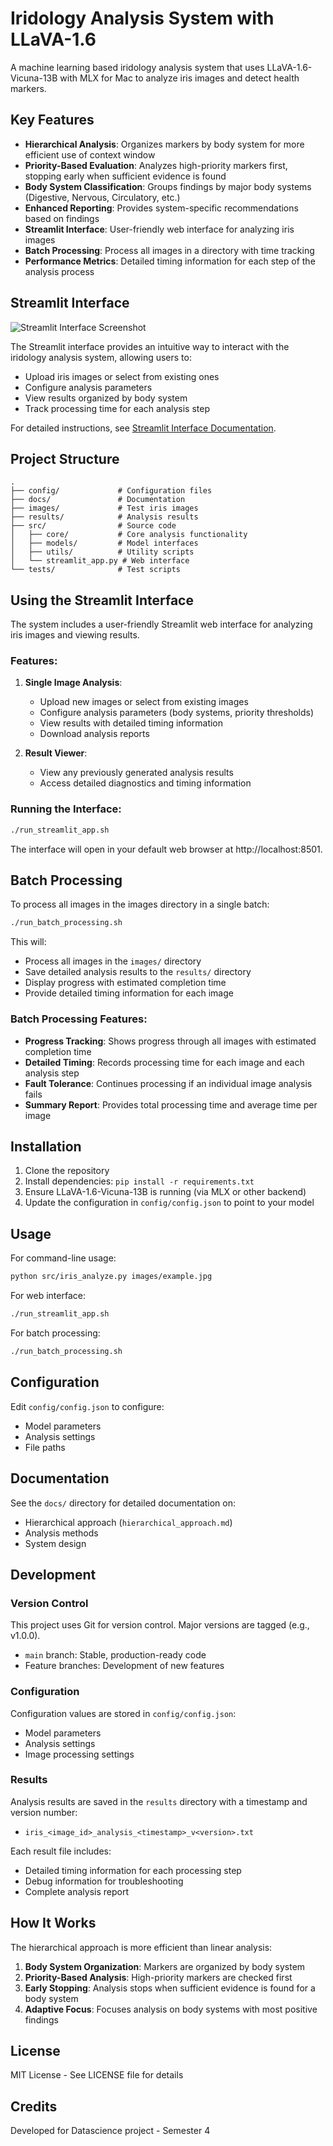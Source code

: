 # Iridology Analysis System with LLaVA-1.6

A machine learning based iridology analysis system that uses LLaVA-1.6-Vicuna-13B with MLX for Mac to analyze iris images and detect health markers.

## Key Features

- **Hierarchical Analysis**: Organizes markers by body system for more efficient use of context window
- **Priority-Based Evaluation**: Analyzes high-priority markers first, stopping early when sufficient evidence is found
- **Body System Classification**: Groups findings by major body systems (Digestive, Nervous, Circulatory, etc.)
- **Enhanced Reporting**: Provides system-specific recommendations based on findings
- **Streamlit Interface**: User-friendly web interface for analyzing iris images
- **Batch Processing**: Process all images in a directory with time tracking
- **Performance Metrics**: Detailed timing information for each step of the analysis process

## Streamlit Interface

![Streamlit Interface Screenshot](docs/images/streamlit_interface.png)

The Streamlit interface provides an intuitive way to interact with the iridology analysis system, allowing users to:

- Upload iris images or select from existing ones
- Configure analysis parameters
- View results organized by body system
- Track processing time for each analysis step

For detailed instructions, see [Streamlit Interface Documentation](docs/streamlit_interface.md).

## Project Structure

```
.
├── config/             # Configuration files
├── docs/               # Documentation
├── images/             # Test iris images
├── results/            # Analysis results
├── src/                # Source code
│   ├── core/           # Core analysis functionality
│   ├── models/         # Model interfaces
│   ├── utils/          # Utility scripts
│   └── streamlit_app.py # Web interface
└── tests/              # Test scripts
```

## Using the Streamlit Interface

The system includes a user-friendly Streamlit web interface for analyzing iris images and viewing results.

### Features:

1. **Single Image Analysis**:
   - Upload new images or select from existing images
   - Configure analysis parameters (body systems, priority thresholds)
   - View results with detailed timing information
   - Download analysis reports

2. **Result Viewer**:
   - View any previously generated analysis results
   - Access detailed diagnostics and timing information

### Running the Interface:

```bash
./run_streamlit_app.sh
```

The interface will open in your default web browser at http://localhost:8501.

## Batch Processing

To process all images in the images directory in a single batch:

```bash
./run_batch_processing.sh
```

This will:
- Process all images in the `images/` directory
- Save detailed analysis results to the `results/` directory
- Display progress with estimated completion time
- Provide detailed timing information for each image

### Batch Processing Features:

- **Progress Tracking**: Shows progress through all images with estimated completion time
- **Detailed Timing**: Records processing time for each image and each analysis step
- **Fault Tolerance**: Continues processing if an individual image analysis fails
- **Summary Report**: Provides total processing time and average time per image

## Installation

1. Clone the repository
2. Install dependencies: `pip install -r requirements.txt`
3. Ensure LLaVA-1.6-Vicuna-13B is running (via MLX or other backend)
4. Update the configuration in `config/config.json` to point to your model

## Usage

For command-line usage:

```bash
python src/iris_analyze.py images/example.jpg
```

For web interface:

```bash
./run_streamlit_app.sh
```

For batch processing:

```bash
./run_batch_processing.sh
```

## Configuration

Edit `config/config.json` to configure:
- Model parameters
- Analysis settings
- File paths

## Documentation

See the `docs/` directory for detailed documentation on:
- Hierarchical approach (`hierarchical_approach.md`)
- Analysis methods
- System design

## Development

### Version Control

This project uses Git for version control. Major versions are tagged (e.g., v1.0.0).

- `main` branch: Stable, production-ready code
- Feature branches: Development of new features

### Configuration

Configuration values are stored in `config/config.json`:

- Model parameters
- Analysis settings
- Image processing settings

### Results

Analysis results are saved in the `results` directory with a timestamp and version number:
- `iris_<image_id>_analysis_<timestamp>_v<version>.txt`

Each result file includes:
- Detailed timing information for each processing step
- Debug information for troubleshooting
- Complete analysis report

## How It Works

The hierarchical approach is more efficient than linear analysis:

1. **Body System Organization**: Markers are organized by body system
2. **Priority-Based Analysis**: High-priority markers are checked first
3. **Early Stopping**: Analysis stops when sufficient evidence is found for a body system
4. **Adaptive Focus**: Focuses analysis on body systems with most positive findings

## License

MIT License - See LICENSE file for details

## Credits

Developed for Datascience project - Semester 4 